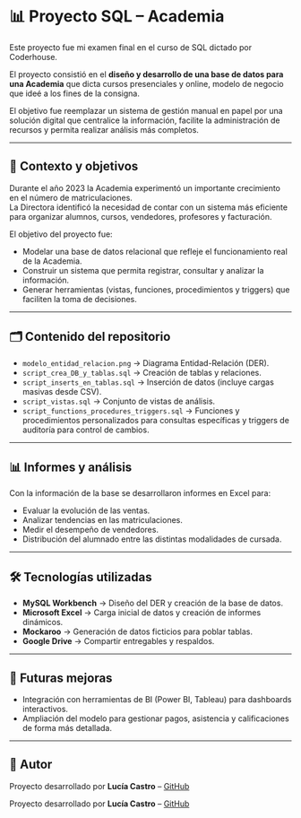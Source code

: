 # 📊 Proyecto SQL – Academia

Este proyecto fue mi examen final en el curso de SQL dictado por Coderhouse.

El proyecto consistió en el **diseño y desarrollo de una base de datos para una Academia** que dicta cursos presenciales y online, modelo de negocio que ideé a los fines de la consigna.

El objetivo fue reemplazar un sistema de gestión manual en papel por una solución digital que centralice la información, facilite la administración de recursos y permita realizar análisis más completos.

---

## 📌 Contexto y objetivos

Durante el año 2023 la Academia experimentó un importante crecimiento en el número de matriculaciones.  
La Directora identificó la necesidad de contar con un sistema más eficiente para organizar alumnos, cursos, vendedores, profesores y facturación.  

El objetivo del proyecto fue:
- Modelar una base de datos relacional que refleje el funcionamiento real de la Academia.  
- Construir un sistema que permita registrar, consultar y analizar la información.  
- Generar herramientas (vistas, funciones, procedimientos y triggers) que faciliten la toma de decisiones.  

---

## 🗂️ Contenido del repositorio

- `modelo_entidad_relacion.png` → Diagrama Entidad-Relación (DER).  
- `script_crea_DB_y_tablas.sql` → Creación de tablas y relaciones.  
- `script_inserts_en_tablas.sql` → Inserción de datos (incluye cargas masivas desde CSV).  
- `script_vistas.sql` → Conjunto de vistas de análisis.  
- `script_functions_procedures_triggers.sql` → Funciones y procedimientos personalizados para consultas específicas y triggers de auditoría para control de cambios.   


---

## 📊 Informes y análisis

Con la información de la base se desarrollaron informes en Excel para:  
- Evaluar la evolución de las ventas.  
- Analizar tendencias en las matriculaciones.  
- Medir el desempeño de vendedores. 
- Distribución del alumnado entre las distintas modalidades de cursada.  
 

---

## 🛠️ Tecnologías utilizadas

- **MySQL Workbench** → Diseño del DER y creación de la base de datos.  
- **Microsoft Excel** → Carga inicial de datos y creación de informes dinámicos.  
- **Mockaroo** → Generación de datos ficticios para poblar tablas.  
- **Google Drive** → Compartir entregables y respaldos.  

---

## 🚀 Futuras mejoras
 
- Integración con herramientas de BI (Power BI, Tableau) para dashboards interactivos.  
- Ampliación del modelo para gestionar pagos, asistencia y calificaciones de forma más detallada.  

---

## 👤 Autor

Proyecto desarrollado por **Lucía Castro** – [GitHub](https://github.com/LuciaCastroVerde)  

Proyecto desarrollado por **Lucía Castro** – [GitHub](https://github.com/tu-usuario)  

